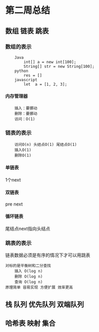 # 第二周总结

## 数组 链表 跳表

### 数组的表示
        Java
            int[] a = new int[100];
            String[] str = new String[100];
        python
            res = []
        javascript
            let  a = [1, 2, 3];

#### 内存管理器
        插入：要挪动
        删除：要挪动
        访问：O(1)

### 链表的表示
        访问O(n) 头结点O(1) 尾结点O(1)
        插入O(1)
        删除O(1)
#### 单链表
1个next
#### 双链表
pre
next
#### 循环链表
尾结点next指向头结点

### 跳表的表示
链表数据必须是有序的情况下才可以用跳表

    对标的是平衡树和二分查找
        插入 O(log n)
        删除 O(log n)
        查询 O(log n)
    原理简单 容易实现 方便扩展 效率更高

## 栈 队列 优先队列 双端队列

## 哈希表 映射 集合
